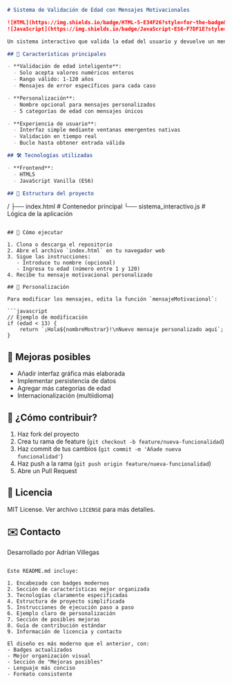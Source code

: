 ```markdown
# Sistema de Validación de Edad con Mensajes Motivacionales

![HTML](https://img.shields.io/badge/HTML-5-E34F26?style=for-the-badge&logo=html5&logoColor=white)
![JavaScript](https://img.shields.io/badge/JavaScript-ES6-F7DF1E?style=for-the-badge&logo=javascript&logoColor=black)

Un sistema interactivo que valida la edad del usuario y devuelve un mensaje personalizado según su rango etario.

## 🌟 Características principales

- **Validación de edad inteligente**:
  - Solo acepta valores numéricos enteros
  - Rango válido: 1-120 años
  - Mensajes de error específicos para cada caso

- **Personalización**:
  - Nombre opcional para mensajes personalizados
  - 5 categorías de edad con mensajes únicos

- **Experiencia de usuario**:
  - Interfaz simple mediante ventanas emergentes nativas
  - Validación en tiempo real
  - Bucle hasta obtener entrada válida

## 🛠️ Tecnologías utilizadas

- **Frontend**:
  - HTML5
  - JavaScript Vanilla (ES6)

## 📂 Estructura del proyecto

```
/
├── index.html                  # Contenedor principal
└── sistema_interactivo.js      # Lógica de la aplicación
```

## 🚀 Cómo ejecutar

1. Clona o descarga el repositorio
2. Abre el archivo `index.html` en tu navegador web
3. Sigue las instrucciones:
   - Introduce tu nombre (opcional)
   - Ingresa tu edad (número entre 1 y 120)
4. Recibe tu mensaje motivacional personalizado

## 🎨 Personalización

Para modificar los mensajes, edita la función `mensajeMotivacional`:

```javascript
// Ejemplo de modificación
if (edad < 13) {
    return `¡Hola${nombreMostrar}!\nNuevo mensaje personalizado aquí`;
}
```

## 📝 Mejoras posibles

- Añadir interfaz gráfica más elaborada
- Implementar persistencia de datos
- Agregar más categorías de edad
- Internacionalización (multiidioma)

## 🤝 ¿Cómo contribuir?

1. Haz fork del proyecto
2. Crea tu rama de feature (`git checkout -b feature/nueva-funcionalidad`)
3. Haz commit de tus cambios (`git commit -m 'Añade nueva funcionalidad'`)
4. Haz push a la rama (`git push origin feature/nueva-funcionalidad`)
5. Abre un Pull Request

## 📜 Licencia

MIT License. Ver archivo `LICENSE` para más detalles.

## ✉️ Contacto

Desarrollado por Adrian Villegas
```

Este README.md incluye:

1. Encabezado con badges modernos
2. Sección de características mejor organizada
3. Tecnologías claramente especificadas
4. Estructura de proyecto simplificada
5. Instrucciones de ejecución paso a paso
6. Ejemplo claro de personalización
7. Sección de posibles mejoras
8. Guía de contribución estándar
9. Información de licencia y contacto

El diseño es más moderno que el anterior, con:
- Badges actualizados
- Mejor organización visual
- Sección de "Mejoras posibles"
- Lenguaje más conciso
- Formato consistente
